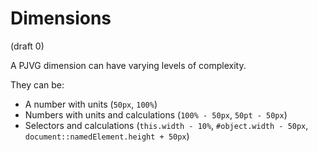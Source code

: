 # Dimensions
(draft 0)

A PJVG dimension can have varying levels of complexity.

They can be:
- A number with units (`50px`, `100%`)
- Numbers with units and calculations (`100% - 50px`, `50pt - 50px`)
- Selectors and calculations (`this.width - 10%`, `#object.width - 50px`, `document::namedElement.height + 50px`)